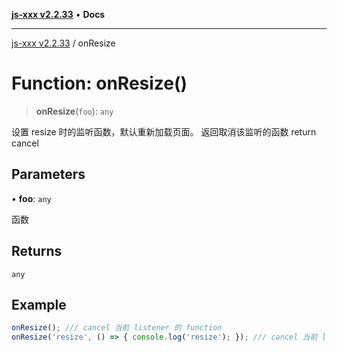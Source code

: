 [**js-xxx v2.2.33**](../README.md) • **Docs**

***

[js-xxx v2.2.33](../README.md) / onResize

# Function: onResize()

> **onResize**(`foo`): `any`

设置 resize 时的监听函数，默认重新加载页面。
返回取消该监听的函数 return cancel

## Parameters

• **foo**: `any`

函数

## Returns

`any`

## Example

```ts
onResize(); /// cancel 当前 listener 的 function
onResize('resize', () => { console.log('resize'); }); /// cancel 当前 listener 的 function
```
